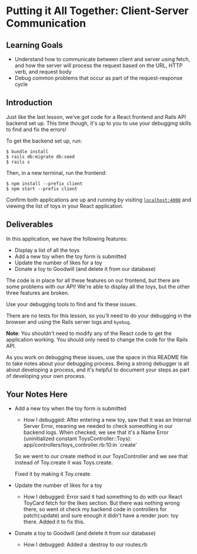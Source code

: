 # Putting it All Together: Client-Server Communication

## Learning Goals

- Understand how to communicate between client and server using fetch, and how
  the server will process the request based on the URL, HTTP verb, and request
  body
- Debug common problems that occur as part of the request-response cycle

## Introduction

Just like the last lesson, we've got code for a React frontend and Rails API
backend set up. This time though, it's up to you to use your debugging skills to
find and fix the errors!

To get the backend set up, run:

```console
$ bundle install
$ rails db:migrate db:seed
$ rails s
```

Then, in a new terminal, run the frontend:

```console
$ npm install --prefix client
$ npm start --prefix client
```

Confirm both applications are up and running by visiting
[`localhost:4000`](http://localhost:4000) and viewing the list of toys in your
React application.

## Deliverables

In this application, we have the following features:

- Display a list of all the toys
- Add a new toy when the toy form is submitted
- Update the number of likes for a toy
- Donate a toy to Goodwill (and delete it from our database)

The code is in place for all these features on our frontend, but there are some
problems with our API! We're able to display all the toys, but the other three
features are broken.

Use your debugging tools to find and fix these issues.

There are no tests for this lesson, so you'll need to do your debugging in the
browser and using the Rails server logs and `byebug`.

**Note**: You shouldn't need to modify any of the React code to get the
application working. You should only need to change the code for the Rails API.

As you work on debugging these issues, use the space in this README file to take
notes about your debugging process. Being a strong debugger is all about
developing a process, and it's helpful to document your steps as part of
developing your own process.

## Your Notes Here

- Add a new toy when the toy form is submitted

  - How I debugged: After entering a new toy, saw that it was an Internal Server Error, meaning we needed to check someothing in our backend logs. When checked, we see that it's a 
  Name Error (uninitialized constant ToysController::Toys):
  app/controllers/toys_controller.rb:10:in `create'

  So we went to our create method in our ToysController and we see that instead of Toy.create it was Toys.create.

  Fixed it by making it Toy.create.

- Update the number of likes for a toy

  - How I debugged: Error said it had something to do with our React ToyCard fetch for the likes section. But there was nothing wrong there, so went ot check my backend code in controllers for patch(:update) and sure enough it didn't have a render json: toy there. Added it to fix this.

- Donate a toy to Goodwill (and delete it from our database)

  - How I debugged: Added a :destroy to our routes.rb
